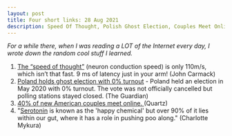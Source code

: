 ```yaml
---
layout: post
title: Four short links: 28 Aug 2021
description: Speed Of Thought, Polish Ghost Election, Couples Meet Online, Serotonin
---
```


*For a while there, when I was reading a LOT of the Internet every day, I wrote down the random cool stuff I learned.*

1. [The “speed of thought”](https://twitter.com/ID_AA_Carmack/status/1260698271422570497) (neuron conduction speed) is only 110m/s, which isn’t that fast. 9 ms of latency just in your arm!  (John Carmack)
2. [Poland holds ghost election with 0% turnout](https://www.theguardian.com/world/2020/may/11/poland-holds-ghost-election-with-0-turnout) - Poland held an election in May 2020 with 0% turnout. The vote was not officially cancelled but polling stations stayed closed. (The Guardian)
3. [40% of new American couples meet online. ](https://qz.com/1546677/around-40-of-us-couples-now-first-meet-online/) (Quartz)
4.  "[Serotonin](https://twitter.com/CharlotteMykura/status/1258339011334230016) is known as the 'happy chemical' but over 90% of it lies within our gut, where it has a role in pushing poo along." (Charlotte Mykura)